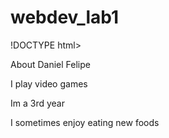 # webdev_lab1
!DOCTYPE html>
<html lang="en">

 
<p> About Daniel Felipe </p>
  <p> I play video games </p>
  <p> Im a 3rd year</p>
  <p> I sometimes enjoy eating new foods </p>
</html>
